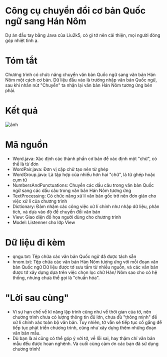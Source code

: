 # Công cụ chuyển đổi cơ bản Quốc ngữ sang Hán Nôm
Dự án đầu tay bằng Java của Liu2k5, có gì tớ nên cải thiện, mọi người đóng góp nhiệt tình ạ.

# Tóm tắt
Chương trình có chức năng chuyển văn bản Quốc ngữ sang văn bản Hán Nôm một cách cơ bản.
Dữ liệu đầu vào là trường nhập văn bản Quốc ngữ, sau khi nhấn nút "Chuyển" ta nhận lại văn bản Hán Nôm tương ứng bên phải.

# Kết quả
![ảnh](https://github.com/user-attachments/assets/a0bd55c5-4998-4e91-991f-4b80b3abdaa2)


# Mã nguồn
- Word.java:  Xác định các thành phần cơ bản để xác định một "chữ", có thể là từ đơn
- WordPair.java:  Đơn vị cặp chữ tạo nên từ ghép
- WordGroup.java:  Là tập hợp của nhiều hơn hai "chữ", là từ ghép hoặc cụm từ
- NumbersAndPunctuations:  Chuyển các dấu câu trong văn bản Quốc ngữ sang các dấu câu trong văn bản Hán Nôm tương ứng
- TextProcessing:  Có chức năng xử lí văn bản gốc trở nên đơn giản cho việc xử lí của chương trình
- Dictionary:  Đảm nhậm các công việc xử lí chính như nhập dữ liệu, phân tích, và dựa vào đó để chuyển đổi văn bản
- View:  Giao diện đồ họa người dùng cho chương trình
- Model:  Listenner cho lớp View

# Dữ liệu đi kèm
- qngu.txt: Tệp chứa các văn bản Quốc ngữ đã được tách sẵn
- hnom.txt: Tệp chứa các văn bản Hán Nôm tương ứng với mỗi đoạn văn bản Quốc ngữ
Dữ liệu được tớ sưu tầm từ nhiều nguồn, và các văn bản được tớ xây dựng dựa trên việc chọn lọc chữ Hán/ Nôm sao cho có hệ thống, nhưng chưa thể gọi là "chuẩn hóa".

# "Lời sau cùng"
- Vì sự hạn chế về kĩ năng lập trình cũng như về thời gian của tớ, nên chương trình chưa có lượng thông tin đủ lớn, chưa đủ "thông minh" để xử lí chính xác toàn bộ văn bản. Tuy nhiên, tớ vẫn sẽ tiếp tục cố gắng để tiếp tục phát triển chương trình, cũng như xây dựng thêm những đoạn văn bản mẫu.
- Dù bạn là ai cũng có thể góp ý với tớ, về lỗi sai, hay thậm chí văn bản mẫu đều được hoan nghênh. Và cuối cùng cảm ơn các bạn đã sử dụng chương trình!
